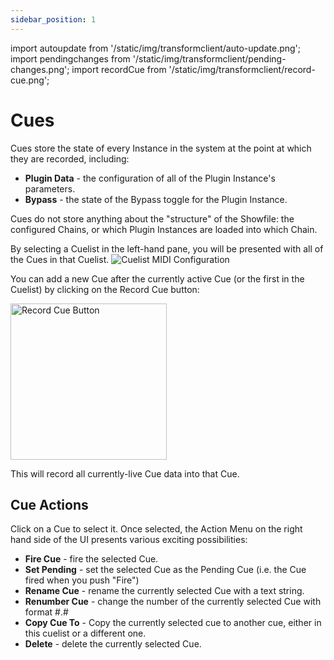```yaml
---
sidebar_position: 1
---
```


import autoupdate from '/static/img/transformclient/auto-update.png';
import pendingchanges from '/static/img/transformclient/pending-changes.png';
import recordCue from '/static/img/transformclient/record-cue.png';


# Cues

Cues store the state of every Instance in the system at the point at which they are recorded, including:

* **Plugin Data** - the configuration of all of the Plugin Instance's parameters.
* **Bypass** - the state of the Bypass toggle for the Plugin Instance.

Cues do not store anything about the "structure" of the Showfile: the configured Chains, or which
Plugin Instances are loaded into which Chain.

By selecting a Cuelist in the left-hand pane, you will be presented with all of the Cues in that Cuelist.
![Cuelist MIDI Configuration](@site/static/img/transformclient/v1.5/cuelists-nofilter.png)

You can add a new Cue after the currently active Cue (or the first in the Cuelist) by clicking on the Record Cue button:

<img src={recordCue} alt="Record Cue Button" width="250" />

This will record all currently-live Cue data into that Cue.

## Cue Actions

Click on a Cue to select it. Once selected, the Action Menu on the right hand side of the UI
presents various exciting possibilities:

* **Fire Cue** - fire the selected Cue.
* **Set Pending** - set the selected Cue as the Pending Cue (i.e. the Cue fired when you push
  "Fire")
* **Rename Cue** - rename the currently selected Cue with a text string.
* **Renumber Cue** - change the number of the currently selected Cue with format #.#
* **Copy Cue To** - Copy the currently selected cue to another cue, either in this cuelist or a different one.
* **Delete** - delete the currently selected Cue.
